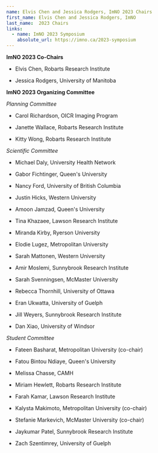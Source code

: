 ```yaml
---
name: Elvis Chen and Jessica Rodgers, ImNO 2023 Chairs
first_name: Elvis Chen and Jessica Rodgers, ImNO
last_name:  2023 Chairs
links:
  - name: ImNO 2023 Symposium
    absolute_url: https://imno.ca/2023-symposium
---
```



**ImNO 2023 Co-Chairs**

- Elvis Chen, Robarts Research Institute


- Jessica Rodgers, University of Manitoba


**ImNO 2023 Organizing Committee**

_Planning Committee_

- Carol Richardson, OICR Imaging Program

- Janette Wallace, Robarts Research Institute

- Kitty Wong, Robarts Research Institute

_Scientific Committee_

- Michael Daly, University Health Network

- Gabor Fichtinger, Queen's University

- Nancy Ford, University of British Columbia

- Justin Hicks, Western University

- Amoon Jamzad, Queen's University

- Tina Khazaee, Lawson Research Institute

- Miranda Kirby, Ryerson University

- Elodie Lugez, Metropolitan University

- Sarah Mattonen, Western University

- Amir Moslemi, Sunnybrook Research Institute

- Sarah Svenningsen, McMaster University

- Rebecca Thornhill, University of Ottawa

- Eran Ukwatta, University of Guelph

- Jill Weyers, Sunnybrook Research Institute

- Dan Xiao, University of Windsor


_Student Committee_

- Fateen Basharat, Metropolitan University (co-chair)

- Fatou Bintou Ndiaye, Queen's University

- Melissa Chasse, CAMH

- Miriam Hewlett, Robarts Research Institute

- Farah Kamar, Lawson Research Institute

- Kalysta Makimoto, Metropolitan University (co-chair)

- Stefanie Markevich, McMaster University (co-chair)

- Jaykumar Patel, Sunnybrook Research Institute

- Zach Szentimrey, University of Guelph

